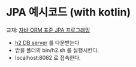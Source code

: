 # JPA 예시코드 (with kotlin)

교재: [자바 ORM 표준 JPA 프로그래밍](http://acornpub.co.kr/book/jpa-programmig)

- [h2 DB server](http://www.h2database.com/html/main.html) 를 다운받는다
- 받을 폴더의 bin/h2.sh 를 실행시킨다.
- localhost:8082 로 접속한다.

